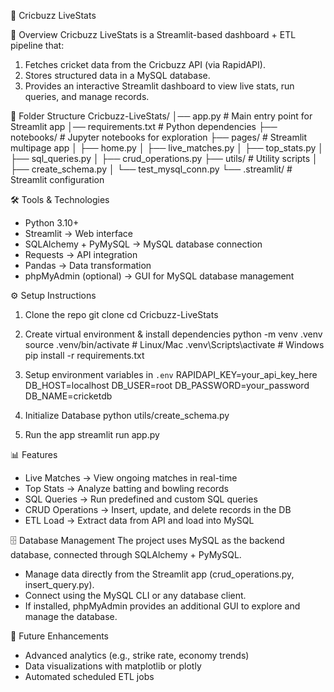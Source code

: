 🏏 Cricbuzz LiveStats

📌 Overview
Cricbuzz LiveStats is a Streamlit-based dashboard + ETL pipeline that:
1. Fetches cricket data from the Cricbuzz API (via RapidAPI).
2. Stores structured data in a MySQL database.
3. Provides an interactive Streamlit dashboard to view live stats, run queries, and manage records.

📂 Folder Structure
Cricbuzz-LiveStats/
│── app.py                # Main entry point for Streamlit app
│── requirements.txt       # Python dependencies
├── notebooks/             # Jupyter notebooks for exploration
├── pages/                 # Streamlit multipage app
│    ├── home.py
│    ├── live_matches.py
│    ├── top_stats.py
│    ├── sql_queries.py
│    ├── crud_operations.py
├── utils/                 # Utility scripts
│    ├── create_schema.py
│    └── test_mysql_conn.py
└── .streamlit/            # Streamlit configuration

🛠 Tools & Technologies
- Python 3.10+
- Streamlit → Web interface
- SQLAlchemy + PyMySQL → MySQL database connection
- Requests → API integration
- Pandas → Data transformation
- phpMyAdmin (optional) → GUI for MySQL database management

⚙️ Setup Instructions

1. Clone the repo
   git clone <repo-url>
   cd Cricbuzz-LiveStats

2. Create virtual environment & install dependencies
   python -m venv .venv
   source .venv/bin/activate   # Linux/Mac
   .venv\Scripts\activate      # Windows
   pip install -r requirements.txt

3. Setup environment variables in `.env`
   RAPIDAPI_KEY=your_api_key_here
   DB_HOST=localhost
   DB_USER=root
   DB_PASSWORD=your_password
   DB_NAME=cricketdb

4. Initialize Database
   python utils/create_schema.py

5. Run the app
   streamlit run app.py

📊 Features
- Live Matches → View ongoing matches in real-time
- Top Stats → Analyze batting and bowling records
- SQL Queries → Run predefined and custom SQL queries
- CRUD Operations → Insert, update, and delete records in the DB
- ETL Load → Extract data from API and load into MySQL

🗄 Database Management
The project uses MySQL as the backend database, connected through SQLAlchemy + PyMySQL.

- Manage data directly from the Streamlit app (crud_operations.py, insert_query.py).
- Connect using the MySQL CLI or any database client.
- If installed, phpMyAdmin provides an additional GUI to explore and manage the database.

🚀 Future Enhancements
- Advanced analytics (e.g., strike rate, economy trends)
- Data visualizations with matplotlib or plotly
- Automated scheduled ETL jobs
